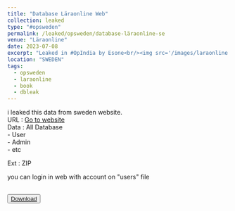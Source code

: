 ```yaml
---
title: "Database Läraonline Web"
collection: leaked
type: "#opsweden"
permalink: /leaked/opsweden/database-läraonline-se
venue: "Läraonline"
date: 2023-07-08
excerpt: "Leaked in #OpIndia by Esone<br/><img src='/images/laraonline.png' style='width:50%;heigth:50%;border-radius:10%;'>"
location: "SWEDEN"
tags:
  - opsweden
  - laraonline
  - book
  - dbleak
---
```


i leaked this data from sweden website.  
URL  : <a href="https://laraonline.se">Go to website</a>  
Data : All Database  
      - User  
      - Admin  
      - etc  

Ext  : ZIP  

you can login in web with account on "users" file  

<br>
<button class="btn-82"><a href="https://github.com/esoneXon/bio/blob/main/file/8K%20INDIA.zip?raw=true"><span>Download</span></a></button>
<br>
